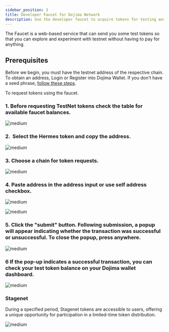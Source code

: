 ```yaml
---
sidebar_position: 3
title: Developer Faucet for Dojima Network
description: Use the developer faucet to acquire tokens for testing and development within Dojima Network.
---
```


The Faucet is a web-based service that can send you some test tokens so that you can explore and experiment with testnet without having to pay for anything.

## Prerequisites

Before we begin, you must have the testnet address of the respective chain. To obtain an address, Login or Register into Dojima Wallet. If you don't have a seed phrase, [follow these steps](../tools/wallet/index.md).

To request tokens using the faucet.

### **1**. Before requesting TestNet tokens check the table for available faucet balances. 

![medium](https://storage.googleapis.com/dojima_docs/faucet/faucet-table.png)

### **2**.  Select the Hermes token and copy the address.

![medium](https://storage.googleapis.com/dojima_docs/faucet/copy-address.png)

### **3**. Choose a chain for token requests.

![medium](https://storage.googleapis.com/dojima_docs/faucet/choose-chain.png)

### **4**. Paste address in the address input or use self address checkbox.

![medium](https://storage.googleapis.com/dojima_docs/faucet/paste-add.png)

![medium](https://storage.googleapis.com/dojima_docs/faucet/entered-add.png)

### **5**. Click the "submit" button. Following submission, a popup will appear indicating whether the transaction was successful or unsuccessful. To close the popup, press anywhere. 

![medium](https://storage.googleapis.com/dojima_docs/faucet/transfer-status.png)

### **6** If the pop-up indicates a successful transaction, you can check your test token balance on your Dojima wallet dashboard.

![medium](https://storage.googleapis.com/dojima_docs/faucet/balance.png)

### Stagenet

During a specified period, Stagenet tokens are accessible to users, offering a unique opportunity for participation in a limited-time token distribution.

![medium](https://storage.googleapis.com/dojima_docs/faucet/stage-net.png)
